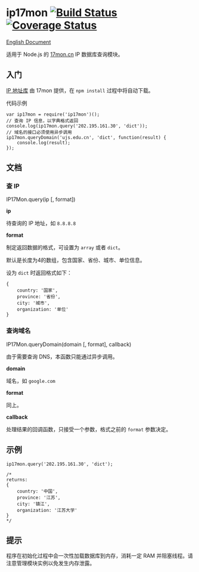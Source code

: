 # ip17mon [![Build Status](https://travis-ci.org/ChiChou/ip17mon.svg?branch=master)](https://travis-ci.org/ChiChou/ip17mon) [![Coverage Status](https://img.shields.io/coveralls/ChiChou/ip17mon.svg)](https://coveralls.io/r/ChiChou/ip17mon)

[English Document](README.en.md)

适用于 Node.js 的 [17mon.cn](http://tool.17mon.cn) IP 数据库查询模块。

## 入门

[IP 地址库](http://s.qdcdn.com/17mon/17monipdb.dat) 由 17mon 提供，在 `npm install` 过程中将自动下载。

代码示例

    var ip17mon = require('ip17mon')();
    // 查询 IP 信息，以字典格式返回
    console.log(ip17mon.query('202.195.161.30', 'dict'));
    // 域名的接口必须使用异步调用
    ip17mon.queryDomain('ujs.edu.cn', 'dict', function(result) {
        console.log(result);
    });

## 文档

### 查 IP

IP17Mon.query(ip [, format])

**ip**

待查询的 IP 地址，如 `8.8.8.8`

**format** 

制定返回数据的格式，可设置为 `array` 或者 `dict`。 

默认是长度为4的数组，包含国家、省份、城市、单位信息。

设为 `dict` 时返回格式如下：

    {
        country: '国家',
        province: '省份',
        city: '城市',
        organization: '单位' 
    }

### 查询域名

IP17Mon.queryDomain(domain [, format], callback)

由于需要查询 DNS，本函数只能通过异步调用。

**domain**

域名，如 `google.com`

**format** 

同上。

**callback**

处理结果的回调函数，只接受一个参数，格式之前的 `format` 参数决定。

## 示例

    ip17mon.query('202.195.161.30', 'dict');

    /*
    returns:
    {
        country: '中国',
        province: '江苏',
        city: '镇江',
        organization: '江苏大学' 
    }
    */

## 提示

程序在初始化过程中会一次性加载数据库到内存，消耗一定 RAM 并阻塞线程。请注意管理模块实例以免发生内存泄露。